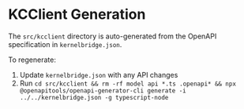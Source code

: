 # KCClient Generation

The `src/kcclient` directory is auto-generated from the OpenAPI specification in `kernelbridge.json`.

To regenerate:
1. Update `kernelbridge.json` with any API changes
2. Run `cd src/kcclient && rm -rf model api *.ts .openapi* && npx @openapitools/openapi-generator-cli generate -i ../../kernelbridge.json -g typescript-node`
